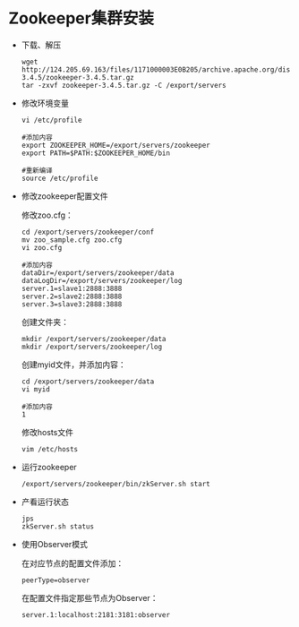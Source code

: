 # Zookeeper集群安装

- 下载、解压

  ```shell
  wget http://124.205.69.163/files/1171000003E0B205/archive.apache.org/dist/zookeeper/zookeeper-3.4.5/zookeeper-3.4.5.tar.gz
  tar -zxvf zookeeper-3.4.5.tar.gz -C /export/servers
  ```

- 修改环境变量

  ```
  vi /etc/profile
  
  #添加内容
  export ZOOKEEPER_HOME=/export/servers/zookeeper
  export PATH=$PATH:$ZOOKEEPER_HOME/bin
  
  #重新编译
  source /etc/profile
  ```

- 修改zookeeper配置文件

  修改zoo.cfg：

  ```
  cd /export/servers/zookeeper/conf
  mv zoo_sample.cfg zoo.cfg
  vi zoo.cfg
  
  #添加内容
  dataDir=/export/servers/zookeeper/data
  dataLogDir=/export/servers/zookeeper/log
  server.1=slave1:2888:3888 
  server.2=slave2:2888:3888
  server.3=slave3:2888:3888
  ```

  创建文件夹：

  ```
  mkdir /export/servers/zookeeper/data
  mkdir /export/servers/zookeeper/log
  ```

  创建myid文件，并添加内容：

  ```
  cd /export/servers/zookeeper/data
  vi myid
  
  #添加内容
  1
  ```

  修改hosts文件

  ```
  vim /etc/hosts
  ```

- 运行zookeeper

  ```
  /export/servers/zookeeper/bin/zkServer.sh start
  ```

- 产看运行状态

  ```
  jps
  zkServer.sh status
  ```

- 使用Observer模式

  在对应节点的配置文件添加：

  ```
  peerType=observer
  ```

  在配置文件指定那些节点为Observer：

  ```
  server.1:localhost:2181:3181:observer
  ```

  